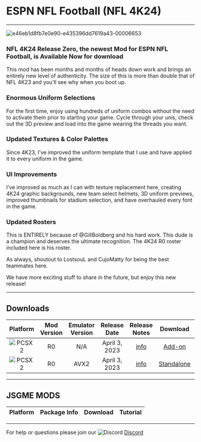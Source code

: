 # ESPN NFL Football (NFL 4K24)

-----
![e46eb1d8fb7e0e90-e435396dd7619a43-00006653](https://user-images.githubusercontent.com/69597675/229540947-c9168c91-49e8-4570-82c7-507ca868632d.png)

### NFL 4K24 Release Zero, the newest Mod for ESPN NFL Football, is Available Now for download

This mod has been months and months of heads down work and brings an entirely new level of authenticity. The size of this is more than double that of NFL 4K23 and you’ll see why when you boot up. 

### Enormous Uniform Selections
For the first time, enjoy using hundreds of uniform combos without the need to activate them prior to starting your game. Cycle through your unis, check out the 3D preview and load into the game wearing the threads you want. 

### Updated Textures & Color Palettes
Since 4K23, I’ve improved the uniform template that I use and have applied it to every uniform in the game. 

### UI Improvements
I’ve improved as much as I can with texture replacement here, creating 4K24 graphic backgrounds, new team select helmets, 3D uniform previews, improved thumbnails for stadium selection, and have overhauled every font in the game. 

### Updated Rosters
This is ENTIRELY because of @GillBoldberg and his hard work. This dude is a champion and deserves the ultimate recognition. The 4K24 R0 roster included here is his roster. 

As always, shoutout to LostsouL and CujoMatty for being the best teammates here. 

We have more exciting stuff to share in the future, but enjoy this new release!

-----

## Downloads
| Platform | Mod Version | Emulator Version | Release Date  | Release Notes | Download | Tutorial |
| :-------------: | :-------------: | :-------------: | :-------------: | :-------------: | :-------------: |  :-------------: |
| ![PCSX2](https://user-images.githubusercontent.com/69597675/124647169-9baf0800-de63-11eb-974c-a7a4b2aecc1d.png) | R0 | N/A | April 3, 2023 | [info](https://github.com/lostsoul63b/NFL-2K4-Mods/blob/main/ClogR0.txt) | [Add-on](https://www.mediafire.com/file_premium/a87t19zw0i6gr2q/NFL_4K24_R0_Game_Mod_Add-on.zip/file) | [Tutorial]() |
| ![PCSX2](https://user-images.githubusercontent.com/69597675/124647169-9baf0800-de63-11eb-974c-a7a4b2aecc1d.png) | R0 | AVX2 | April 3, 2023  | [info](https://github.com/lostsoul63b/NFL-2K4-Mods/blob/main/ClogR0.txt) | [Standalone](https://www.mediafire.com/file_premium/yyhcuxby7uhp9ny/NFL_2K24_Standalone_Installer.zip/file) | [Tutorial]() |

---------
## JSGME MODS
| Platform | Package Info | Download | Tutorial |
| :------------- | :------------- | :------------- | :------------- |


---------
For help or questions please join our ![Discord](https://user-images.githubusercontent.com/69597675/124640725-d1e88980-de5b-11eb-926d-ec5f55b19a62.png) [Discord](https://discord.gg/sBVXzYb)
